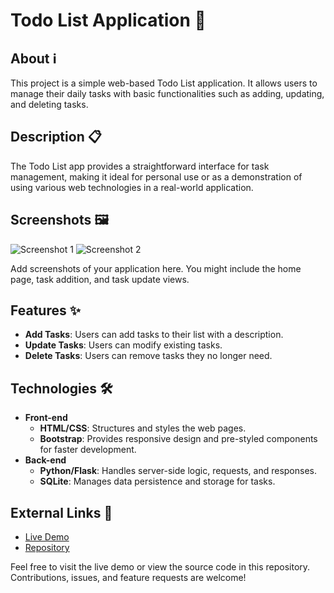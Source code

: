 # Todo List Application 📝

## About ℹ️
This project is a simple web-based Todo List application. It allows users to manage their daily tasks with basic functionalities such as adding, updating, and deleting tasks.

## Description 📋
The Todo List app provides a straightforward interface for task management, making it ideal for personal use or as a demonstration of using various web technologies in a real-world application.

## Screenshots 🖼️
![Screenshot 1](path/to/screenshot1.png)
![Screenshot 2](path/to/screenshot2.png)

Add screenshots of your application here. You might include the home page, task addition, and task update views.

## Features ✨
- **Add Tasks**: Users can add tasks to their list with a description.
- **Update Tasks**: Users can modify existing tasks.
- **Delete Tasks**: Users can remove tasks they no longer need.

## Technologies 🛠️
- **Front-end**
  - **HTML/CSS**: Structures and styles the web pages.
  - **Bootstrap**: Provides responsive design and pre-styled components for faster development.
- **Back-end**
  - **Python/Flask**: Handles server-side logic, requests, and responses.
  - **SQLite**: Manages data persistence and storage for tasks.

## External Links 🔗
- [Live Demo](URL-to-live-demo)
- [Repository](URL-to-repository)

Feel free to visit the live demo or view the source code in this repository. Contributions, issues, and feature requests are welcome!


